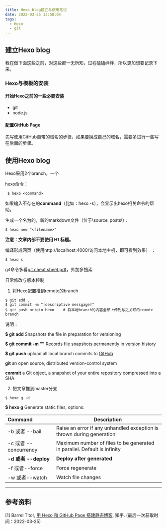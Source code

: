 ```yaml
---
title: Hexo blog建立与使用笔记
date: 2022-03-25 13:58:04
tags: 
  - Hexo
  - git
---
```


## 建立Hexo blog

我在做下面这些之前，对这些都一无所知，过程磕磕绊绊，所以更加想要记录下来。

### Hexo与模板的安装

#### 开始Hexo之前的一些必要安装

- git
- node.js

#### 配置GitHub Page

先写使用GitHub自带的域名的步骤，如果要换成自己的域名，需要多进行一些写在后面的步骤。

## 使用Hexo blog

Hexo采用2个branch，一个

hexo命令：

```
 $ hexo <command>
```

如果输入不存在的**command**（比如：hexo -s），会显示出hexo相关命令的帮助。

生成一个名为<filename>的，新的markdown文件（位于\source\_posts\）：

```
$ hexo new "<filename>"
```

**注意：文章内部不要使用 H1 标题。**

编译形成网页（使用http://localhost:4000/访问本地主机，即可看到效果） ：

```
$ hexo s
```

git命令多看[git cheat sheet.pdf](https://training.github.com/downloads/zh_CN/github-git-cheat-sheet/)，外加多搜索

日常修改与版本控制

1. 将Hexo配置推到remote的branch

```
$ git add .               
$ git commit -m "[descriptive messgage]"  
$ git push origin Hexo    # 将本地branch的内容全部上传到与之关联的remote branch
```

说明：

**$ git add**			Snapshots the file in preparation for versioning

**$ git commit -m "<descriptive messgage>"** 			Records file snapshots permanently in version history

**$ git push**			upload all local branch commits to [GitHub](https://github.com/)

**git**			an open source, distributed version-control system

**commit**			a Git object, a snapshot of your entire repository compressed into a SHA

2. 把文章推到master分支

```
$ hexo g -d
```

**$ hexo g**	Generate static files, options: 

| Command               | Description                                                  |
| :-------------------- | ------------------------------------------------------------ |
| -b 或者 --bail        | Raise an error if any unhandled exception is thrown during generation |
| -c 或者 --concurrency | Maximum number of files to be generated in parallel. Default is infinity |
| **-d 或者 --deploy**  | **Deploy after generated**                                   |
| -f 或者--force        | Force regenerate                                             |
| -w 或者--watch        | Watch file changes                                           |



------

## 参考资料

[1] Barrel Titor, [用 Hexo 和 GitHub Page 搭建静态博客](https://zhuanlan.zhihu.com/p/149531391#:~:text=%E5%9C%A8%20GitHub%20Page%20%E4%B8%8A%E6%9C%89%E4%B8%A4%E4%B8%AA%E4%B8%BB%E6%B5%81%E7%9A%84%E9%9D%99%E6%80%81%E5%8D%9A%E5%AE%A2%E6%A1%86%E6%9E%B6%EF%BC%9AJekyll%20%E5%92%8C%20Hexo%E3%80%82%20Jekyll,%E4%B8%8E%20GitHub%20%E5%A5%91%E5%90%88%E5%BA%A6%E6%9B%B4%E9%AB%98%EF%BC%8C%E5%8F%AF%E4%BB%A5%E5%9C%A8%20GitHub%20%E4%B8%AD%E7%9B%B4%E6%8E%A5%E7%94%9F%E6%88%90%E9%A1%B5%E9%9D%A2%EF%BC%9BHexo%20%E4%B8%AD%E6%96%87%E8%B5%84%E6%96%99%E6%9B%B4%E4%B8%B0%E5%AF%8C%EF%BC%8C%E5%9F%BA%E7%A1%80%E5%8A%9F%E8%83%BD%E6%9B%B4%E5%A4%9A%EF%BC%8C%E4%BD%86%E6%98%AF%E9%83%A8%E7%BD%B2%E5%92%8C%E5%A4%87%E4%BB%BD%E6%AF%94%20Jekyll%20%E9%BA%BB%E7%83%A6%E3%80%82), 知乎. (最后一次获取时间：2022-03-25)

